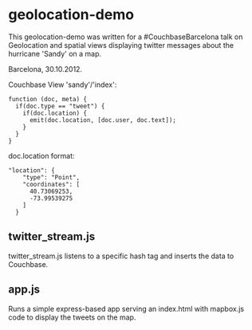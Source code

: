 geolocation-demo
================

This geolocation-demo was written for a #CouchbaseBarcelona talk on Geolocation and spatial views displaying twitter messages about the hurricane 'Sandy' on a map.

Barcelona, 30.10.2012.


Couchbase View 'sandy'/'index':

    function (doc, meta) {
      if(doc.type == "tweet") {
        if(doc.location) {
          emit(doc.location, [doc.user, doc.text]);
        }
      }
    }

doc.location format:

    "location": {
        "type": "Point",
        "coordinates": [
          40.73069253,
          -73.99539275
        ]
      }

twitter_stream.js
-----------------

twitter_stream.js listens to a specific hash tag and inserts the data to Couchbase.


app.js
------

Runs a simple express-based app serving an index.html with mapbox.js code to display the tweets on the map.
